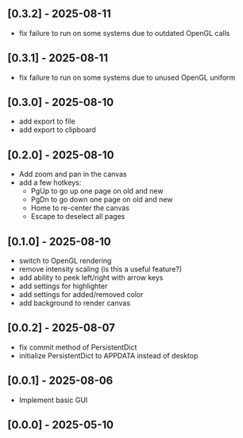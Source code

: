 ## [0.3.2] - 2025-08-11
* fix failure to run on some systems due to outdated OpenGL calls

## [0.3.1] - 2025-08-11
* fix failure to run on some systems due to unused OpenGL uniform

## [0.3.0] - 2025-08-10
* add export to file
* add export to clipboard

## [0.2.0] - 2025-08-10
* Add zoom and pan in the canvas
* add a few hotkeys:
  * PgUp to go up one page on old and new
  * PgDn to go down one page on old and new
  * Home to re-center the canvas
  * Escape to deselect all pages

## [0.1.0] - 2025-08-10
* switch to OpenGL rendering
* remove intensity scaling (is this a useful feature?)
* add ability to peek left/right with arrow keys
* add settings for highlighter
* add settings for added/removed color
* add background to render canvas

## [0.0.2] - 2025-08-07
* fix commit method of PersistentDict
* initialize PersistentDict to APPDATA instead of desktop

## [0.0.1] - 2025-08-06
* Implement basic GUI
## [0.0.0] - 2025-05-10